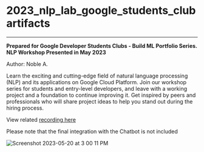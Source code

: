 # 2023_nlp_lab_google_students_club artifacts

---

**Prepared for Google Developer Students Clubs - Build ML Portfolio Series.  NLP Workshop Presented in May 2023**

Author: Noble A.

Learn the exciting and cutting-edge field of natural language processing (NLP) and its applications on Google Cloud Platform. Join our workshop series for students and entry-level developers, and leave with a working project and a foundation to continue improving it. Get inspired by peers and professionals who will share project ideas to help you stand out during the hiring process. 

View related [recording here](https://www.youtube.com/watch?v=M4zFAnAUkqE) 

Please note that the final integration with the Chatbot is not included

![Screenshot 2023-05-20 at 3 00 11 PM](https://github.com/stigsfoot/2023_nlp_lab_google_students_club/assets/573826/684ac5ab-1452-42ab-b1b0-c70dd8c5a156)

